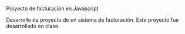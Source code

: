 Proyecto de facturación en Javascript

Desarrollo de proyecto de un sistema de facturación. Este proyecto fue desarrollado en clase.
